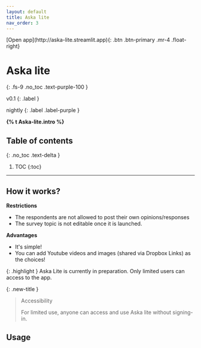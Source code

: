 ```yaml
---
layout: default
title: Aska lite
nav_order: 3
---
```


<span class="fs-5">
[Open app](http://aska-lite.streamlit.app){: .btn .btn-primary .mr-4 .float-right}
</span>

# Aska lite
{: .fs-9 .no_toc .text-purple-100 }
<div markdown="1">
v0.1
{: .label }

nightly
{: .label .label-purple }
</div>

<strong>{% t Aska-lite.intro %}</strong>

## Table of contents
{: .no_toc .text-delta }

1. TOC
{:toc}

---

## How it works?

**Restrictions**

- The respondents are not allowed to post their own opinions/responses
- The survey topic is not editable once it is launched.

**Advantages**

- It's simple!
- You can add Youtube videos and images (shared via Dropbox Links) as the choices!

{: .highlight }
Aska Lite is currently in preparation. Only limited users can access to the app.


{: .new-title }
> Accessibility
>
> For limited use, anyone can access and use Aska lite without signing-in.



## Usage



<!-- ## Tutorial video -->



